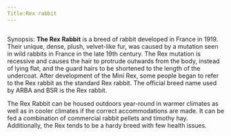 ```yaml
---
Title:Rex rabbit
---
```


![]()

Synopsis:
**The Rex Rabbit** is a breed of rabbit developed in France in 1919. Their unique, dense, plush, velvet-like fur, was caused by a mutation seen in wild rabbits in France in the late 19th century. The Rex mutation is recessive and causes the hair to protrude outwards from the body, instead of lying flat, and the guard hairs to be shortened to the length of the undercoat. After development of the Mini Rex, some people began to refer to the Rex rabbit as the standard Rex rabbit. The official breed name used by ARBA and BSR is the Rex rabbit.

The Rex Rabbit can be housed outdoors year-round in warmer climates as well as in cooler climates if the correct accommodations are made. It can be fed a combination of commercial rabbit pellets and timothy hay. Additionally, the Rex tends to be a hardy breed with few health issues.
